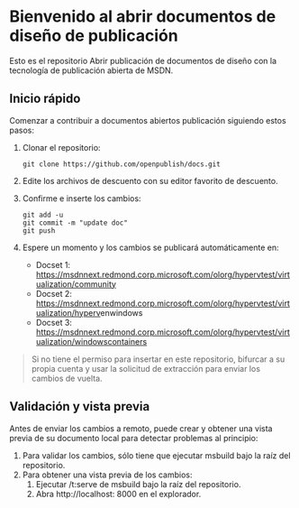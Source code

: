 Bienvenido al abrir documentos de diseño de publicación
=======================================================

Esto es el repositorio Abrir publicación de documentos de diseño con la tecnología de publicación abierta de MSDN.

Inicio rápido
-------------

Comenzar a contribuir a documentos abiertos publicación siguiendo estos pasos:

1. Clonar el repositorio:
   ```
   git clone https://github.com/openpublish/docs.git
   ```

2. Edite los archivos de descuento con su editor favorito de descuento.
3. Confirme e inserte los cambios:
   ```
   git add -u
   git commit -m "update doc"
   git push
   ```

4. Espere un momento y los cambios se publicará automáticamente en:
   
   -   Docset 1: https://msdnnext.redmond.corp.microsoft.com/olorg/hypervtest/virtualization/community
   -   Docset 2: https://msdnnext.redmond.corp.microsoft.com/olorg/hypervtest/virtualization/hyperv<g id="7607f36f-a92e-4df1-bf16-5b5e58bddfd5" ctype="x-em">en</g>windows
   -   Docset 3: https://msdnnext.redmond.corp.microsoft.com/olorg/hypervtest/virtualization/windowscontainers


> Si no tiene el permiso para insertar en este repositorio, bifurcar a su propia cuenta y usar la solicitud de extracción para enviar los cambios de vuelta.

Validación y vista previa
-------------------------

Antes de enviar los cambios a remoto, puede crear y obtener una vista previa de su documento local para detectar problemas al principio:

1. Para validar los cambios, sólo tiene que ejecutar <g id="fa183a09-8254-43a4-bc8a-420f60fc2238" ctype="x-code">msbuild</g> bajo la raíz del repositorio.
2. Para obtener una vista previa de los cambios:
   1. Ejecutar <g id="f9fb34b8-ea6d-4489-8027-38128c9f1580" ctype="x-code">/t:serve de msbuild</g> bajo la raíz del repositorio.
   2. Abra <g id="584d2773-6560-47b0-a04e-6731e6b247a8" ctype="x-code">http://localhost: 8000</g> en el explorador.





